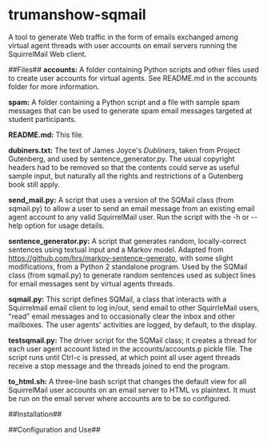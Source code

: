 # trumanshow-sqmail

A tool to generate Web traffic in the form of emails exchanged among virtual agent threads with user accounts on email servers running the SquirrelMail Web client.

##Files##
**accounts:** A folder containing Python scripts and other files used to create user accounts for virtual agents. See README.md in the accounts folder for more information.

**spam:** A folder containing a Python script and a file with sample spam messages that can be used to generate spam email messages targeted at student participants.

**README.md:** This file.

**dubiners.txt:** The text of James Joyce's *Dubliners*, taken from Project Gutenberg, and used by sentence_generator.py. The usual copyright headers had to be removed so that the contents could serve as useful sample input, but naturally all the rights and restrictions of a Gutenberg book still apply.

**send_mail.py:** A script that uses a version of the SQMail class (from sqmail.py) to allow a user to send an email message from an existing email agent account to any valid SquirrelMail user. Run the script with the -h or --help option for usage details.

**sentence_generator.py:** A script that generates random, locally-correct sentences using textual input and a Markov model. Adapted from https://github.com/hrs/markov-sentence-generato, with some slight modifications, from a Python 2 standalone program. Used by the SQMail class (from sqmail.py) to generate random sentences used as subject lines for email messages sent by virtual agents threads.

**sqmail.py:** This script defines SQMail, a class that interacts with a Squirrelmail email client to log in/out, send email to other SquirrleMail users, "read" email messages and to occasionally clear the inbox and other mailboxes. The user agents' activities are logged, by default, to the display.

**testsqmail.py:** The driver script for the SQMail class; it creates a thread for each user agent account listed in the accounts/accounts.p pickle file. The script runs until Ctrl-c is pressed, at which point all user agent threads receive a stop message and the threads joined to end the program.

**to_html.sh:** A three-line bash script that changes the default view for all SquirrelMail user accounts on an email server to HTML vs plaintext. It must be run on the email server where accounts are to be so configured.

##Installation##

##Configuration and Use##

